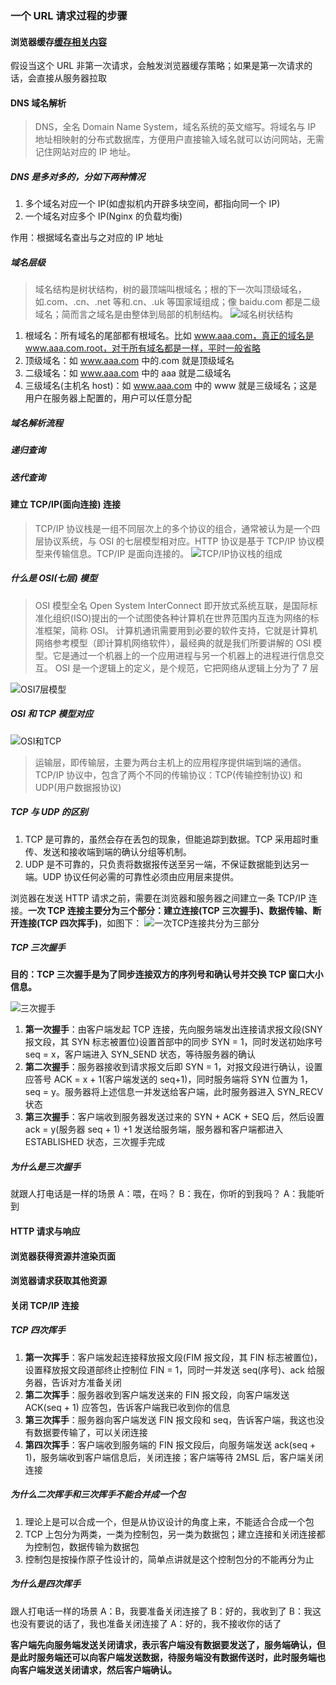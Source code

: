 <!--
 * @Author: your name
 * @Date: 2020-06-24 09:08:19
 * @LastEditTime: 2020-06-29 20:48:47
 * @LastEditors: Please set LastEditors
 * @Description: In User Settings Edit
 * @FilePath: /learningnotes/整理/一个URL的请求过程.md
-->

### 一个 URL 请求过程的步骤

#### 浏览器缓存[缓存相关内容](./性能优化.md)

假设当这个 URL 非第一次请求，会触发浏览器缓存策略；如果是第一次请求的话，会直接从服务器拉取

#### DNS 域名解析

> DNS，全名 Domain Name System，域名系统的英文缩写。将域名与 IP 地址相映射的分布式数据库，方便用户直接输入域名就可以访问网站，无需记住网站对应的 IP 地址。

##### DNS 是多对多的，分如下两种情况

1. 多个域名对应一个 IP(如虚拟机内开辟多块空间，都指向同一个 IP)
2. 一个域名对应多个 IP(Nginx 的负载均衡)

作用：根据域名查出与之对应的 IP 地址

##### 域名层级

> 域名结构是树状结构，树的最顶端叫根域名；根的下一次叫顶级域名，如.com、.cn、.net 等和.cn、.uk 等国家域组成；像 baidu.com 都是二级域名；简而言之域名是由整体到局部的机制结构。
> ![域名树状结构](<../image/域名层级(树状结构).png>)

1. 根域名：所有域名的尾部都有根域名。比如 www.aaa.com，真正的域名是 www.aaa.com.root，对于所有域名都是一样，平时一般省略
2. 顶级域名：如 www.aaa.com 中的.com 就是顶级域名
3. 二级域名：如 www.aaa.com 中的 aaa 就是二级域名
4. 三级域名(主机名 host)：如 www.aaa.com 中的 www 就是三级域名；这是用户在服务器上配置的，用户可以任意分配

##### 域名解析流程

##### 递归查询

##### 迭代查询

#### 建立 TCP/IP(面向连接) 连接

> TCP/IP 协议栈是一组不同层次上的多个协议的组合，通常被认为是一个四层协议系统，与 OSI 的七层模型相对应。HTTP 协议是基于 TCP/IP 协议模型来传输信息。TCP/IP 是面向连接的。
> ![TCP/IP协议栈的组成](../image/TCP:IP.jpg)

##### 什么是 OSI(七层) 模型

> OSI 模型全名 Open System InterConnect 即开放式系统互联，是国际标准化组织(ISO)提出的一个试图使各种计算机在世界范围内互连为网络的标准框架，简称 OSI。
> 计算机通讯需要用到必要的软件支持，它就是计算机网络参考模型（即计算机网络软件），最经典的就是我们所要讲解的 OSI 模型。它是通过一个机器上的一个应用进程与另一个机器上的进程进行信息交互。
> OSI 是一个逻辑上的定义，是个规范，它把网络从逻辑上分为了 7 层

![OSI7层模型](../image/OSI.png)

##### OSI 和 TCP 模型对应

![OSI和TCP](../image/OSI和TCP模型.png)

> 运输层，即传输层，主要为两台主机上的应用程序提供端到端的通信。TCP/IP 协议中，包含了两个不同的传输协议：TCP(传输控制协议) 和 UDP(用户数据报协议)

##### TCP 与 UDP 的区别

1. TCP 是可靠的，虽然会存在丢包的现象，但能追踪到数据。TCP 采用超时重传、发送和接收端到端的确认分组等机制。
2. UDP 是不可靠的，只负责将数据报传送至另一端，不保证数据能到达另一端。UDP 协议任何必需的可靠性必须由应用层来提供。

浏览器在发送 HTTP 请求之前，需要在浏览器和服务器之间建立一条 TCP/IP 连接。**一次 TCP 连接主要分为三个部分：建立连接(TCP 三次握手)、数据传输、断开连接(TCP 四次挥手)**，如图下：
![一次TCP连接共分为三部分](../image/一次TCP连接的三步.png)

##### TCP 三次握手

**目的：TCP 三次握手是为了同步连接双方的序列号和确认号并交换 TCP 窗口大小信息。**

![三次握手](../image/TCP三次握手.jpg)

1. **第一次握手**：由客户端发起 TCP 连接，先向服务端发出连接请求报文段(SNY 报文段，其 SYN 标志被置位)设置首部中的同步 SYN = 1，同时发送初始序号 seq = x，客户端进入 SYN_SEND 状态，等待服务器的确认
2. **第二次握手**：服务器接收到请求报文后即 SYN = 1，对报文段进行确认，设置应答号 ACK = x + 1(客户端发送的 seq+1)，同时服务端将 SYN 位置为 1，seq = y。服务器将上述信息一并发送给客户端，此时服务器进入 SYN_RECV 状态
3. **第三次握手**：客户端收到服务器发送过来的 SYN + ACK + SEQ 后，然后设置 ack = y(服务器 seq + 1) +1 发送给服务端，服务器和客户端都进入 ESTABLISHED 状态，三次握手完成

##### 为什么是三次握手

就跟人打电话是一样的场景
A：喂，在吗？
B：我在，你听的到我吗？
A：我能听到

#### HTTP 请求与响应

#### 浏览器获得资源并渲染页面

#### 浏览器请求获取其他资源

#### 关闭 TCP/IP 连接

##### TCP 四次挥手

1. **第一次挥手**：客户端发起连接释放报文段(FIM 报文段，其 FIN 标志被置位)，设置释放报文段道部终止控制位 FIN = 1，同时一并发送 seq(序号)、ack 给服务器，告诉对方准备关闭
2. **第二次挥手**：服务器收到客户端发送来的 FIN 报文段，向客户端发送 ACK(seq + 1) 应答包，告诉客户端我已收到你的信息
3. **第三次挥手**：服务器向客户端发送 FIN 报文段和 seq，告诉客户端，我这也没有数据要传输了，可以关闭连接
4. **第四次挥手**：客户端收到服务端的 FIN 报文段后，向服务端发送 ack(seq + 1)，服务端收到客户端信息后，关闭连接；客户端等待 2MSL 后，客户端关闭连接

##### 为什么二次挥手和三次挥手不能合并成一个包

1. 理论上是可以合成一个，但是从协议设计的角度上来，不能适合合成一个包
2. TCP 上包分为两类，一类为控制包，另一类为数据包；建立连接和关闭连接都为控制包，数据传输为数据包
3. 控制包是按操作原子性设计的，简单点讲就是这个控制包分的不能再分为止

##### 为什么是四次挥手

跟人打电话一样的场景
A：B，我要准备关闭连接了
B：好的，我收到了
B：我这也没有要说的话了，我也准备关闭连接了
A：好的，我不接收你的话了

**客户端先向服务端发送关闭请求，表示客户端没有数据要发送了，服务端确认，但是此时服务端还可以向客户端发送数据，待服务端没有数据传送时，此时服务端也向客户端发送关闭请求，然后客户端确认。**
